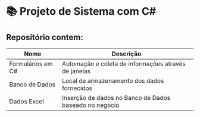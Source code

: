 # 📚 Projeto de Sistema com C#

## Repositório contem:

| Nome | Descrição |
|------------------ | -------------------------------------------- |
| Formulários em C# | Automação e coleta de informações através de janelas |
| Banco de Dados | Local de armazenamento dos dados fornecidos | 
| Dados Excel | Inserção de dados no Banco de Dados baseado no negocio | 



